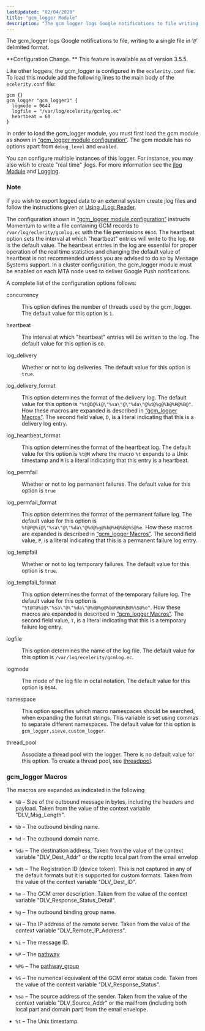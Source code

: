```yaml
---
lastUpdated: "02/04/2020"
title: "gcm_logger Module"
description: "The gcm logger logs Google notifications to file writing to a single file in delimited format Configuration Change This feature is available as of version 3 5 5 Like other loggers the gcm logger is configured in the ecelerity conf file To load this module add the following lines to..."
---
```


The gcm_logger logs Google notifications to file, writing to a single file in ‘`@`’ delimited format.

**Configuration Change. ** This feature is available as of version 3.5.5.

Like other loggers, the gcm_logger is configured in the `ecelerity.conf` file. To load this module add the following lines to the main body of the `ecelerity.conf` file:

<a name="push.modules.gcm_logger.configuration"></a> 


```
gcm {}
gcm_logger "gcm_logger1" {
  logmode = 0644
  logfile = "/var/log/ecelerity/gcmlog.ec"
  heartbeat = 60
}
```

In order to load the gcm_logger module, you must first load the gcm module as shown in [“gcm_logger module configuration”](/momentum/3/3-push/push-modules-gcm-logger#push.modules.gcm_logger.configuration). The gcm module has no options apart from `debug_level` and `enabled`.

You can configure multiple instances of this logger. For instance, you may also wish to create "real time" jlogs. For more information see the [jlog Module](/momentum/3/3-reference/3-reference-modules-jlog) and [Logging](/momentum/3/3-reference/operations-logging).

### Note

If you wish to export logged data to an external system create jlog files and follow the instructions given at [Using JLog::Reader](/momentum/3/3-reference/3-reference-modules-jlog#modules.jlog.reader).

The configuration shown in [“gcm_logger module configuration”](/momentum/3/3-push/push-modules-gcm-logger#push.modules.gcm_logger.configuration) instructs Momentum to write a file containing GCM records to `/var/log/eclerity/gcmlog.ec` with the file permissions `0644`. The heartbeat option sets the interval at which "heartbeat" entries will write to the log. `60` is the default value. The heartbeat entries in the log are essential for proper operation of the real time statistics and changing the default value of heartbeat is not recommended unless you are advised to do so by Message Systems support. In a cluster configuration, the gcm_logger module must be enabled on each MTA node used to deliver Google Push notifications.

A complete list of the configuration options follows:

<dl class="variablelist">

<dt>concurrency</dt>

<dd>

This option defines the number of threads used by the gcm_logger. The default value for this option is `1`.

</dd>

<dt>heartbeat</dt>

<dd>

The interval at which "heartbeat" entries will be written to the log. The default value for this option is `60`.

</dd>

<dt>log_delivery</dt>

<dd>

Whether or not to log deliveries. The default value for this option is `true`.

</dd>

<dt>log_delivery_format</dt>

<dd>

This option determines the format of the delivery log. The default value for this option is `"%t@D@%i@\"%sa\"@\"%da\"@%d@%g@%b@%H@%B@"`. How these macros are expanded is described in [“gcm_logger Macros”](/momentum/3/3-push/push-modules-gcm-logger#push.modules.gcm_logger.macros). The second field value, `D`, is a literal indicating that this is a delivery log entry.

</dd>

<dt>log_heartbeat_format</dt>

<dd>

This option determines the format of the heartbeat log. The default value for this option is `%t@M` where the macro `%t` expands to a Unix timestamp and `M` is a literal indicating that this entry is a heartbeat.

</dd>

<dt>log_permfail</dt>

<dd>

Whether or not to log permanent failures. The default value for this option is `true`

</dd>

<dt>log_permfail_format</dt>

<dd>

This option determines the format of the permanent failure log. The default value for this option is `%t@P@%i@\"%sa\"@\"%da\"@%d@%g@%b@%H@%B@%S@%e`. How these macros are expanded is described in [“gcm_logger Macros”](/momentum/3/3-push/push-modules-gcm-logger#push.modules.gcm_logger.macros). The second field value, `P`, is a literal indicating that this is a permanent failure log entry.

</dd>

<dt>log_tempfail</dt>

<dd>

Whether or not to log temporary failures. The default value for this option is `true`.

</dd>

<dt>log_tempfail_format</dt>

<dd>

This option determines the format of the temporary failure log. The default value for this option is `"%t@T@%i@\"%sa\"@\"%da\"@%d@%g@%b@%H@%B@%%S@%e"`. How these macros are expanded is described in [“gcm_logger Macros”](/momentum/3/3-push/push-modules-gcm-logger#push.modules.gcm_logger.macros). The second field value, `T`, is a literal indicating that this is a temporary failure log entry.

</dd>

<dt>logfile</dt>

<dd>

This option determines the name of the log file. The default value for this option is `/var/log/ecelerity/gcmlog.ec`.

</dd>

<dt>logmode</dt>

<dd>

The mode of the log file in octal notation. The default value for this option is `0644`.

</dd>

<dt>namespace</dt>

<dd>

This option specifies which macro namespaces should be searched, when expanding the format strings. This variable is set using commas to separate different namespaces. The default value for this option is `gcm_logger,sieve,custom_logger`.

</dd>

<dt>thread_pool</dt>

<dd>

Associate a thread pool with the logger. There is no default value for this option. To create a thread pool, see [threadpool](/momentum/3/3-reference/3-reference-conf-ref-threadpool).

</dd>

</dl>

### <a name="push.modules.gcm_logger.macros"></a> gcm_logger Macros

The macros are expanded as indicated in the following

*   `%B` – Size of the outbound message in bytes, including the headers and payload. Taken from the value of the context variable "DLV_Msg_Length".

*   `%b` – The outbound binding name.

*   `%d` – The outbound domain name.

*   `%da` – The destination address, Taken from the value of the context variable "DLV_Dest_Addr" or the rcptto local part from the email envelop

*   `%dt` – The Registration ID (device token). This is not captured in any of the default formats but it is supported for custom formats. Taken from the value of the context variable "DLV_Dest_ID".

*   `%e` – The GCM error description. Taken from the value of the context variable "DLV_Response_Status_Detail".

*   `%g` – The outbound binding group name.

*   `%H` – The IP address of the remote server. Taken from the value of the context variable "DLV_Remote_IP_Address".

*   `%i` – The message ID.

*   `%P` – The [pathway](/momentum/3/3-reference/3-reference-conf-ref-pathway)

*   `%PG` – The [pathway_group](/momentum/3/3-reference/3-reference-conf-ref-pathway-group)

*   `%S` – The numerical equivalent of the GCM error status code. Taken from the value of the context variable "DLV_Response_Status".

*   `%sa` – The source address of the sender. Taken from the value of the context variable "DLV_Source_Addr" or the mailfrom (including both local part and domain part) from the email envelope.

*   `%t` – The Unix timestamp.